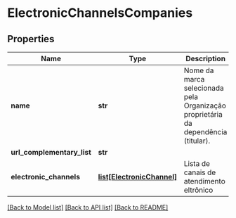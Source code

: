 # ElectronicChannelsCompanies

## Properties
Name | Type | Description | Notes
------------ | ------------- | ------------- | -------------
**name** | **str** | Nome da marca selecionada pela Organização proprietária da dependência (titular). | 
**url_complementary_list** | **str** |  | [optional] 
**electronic_channels** | [**list[ElectronicChannel]**](ElectronicChannel.md) | Lista  de canais de atendimento eltrônico | 

[[Back to Model list]](../README.md#documentation-for-models) [[Back to API list]](../README.md#documentation-for-api-endpoints) [[Back to README]](../README.md)

